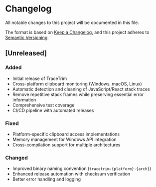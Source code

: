 # Changelog

All notable changes to this project will be documented in this file.

The format is based on [Keep a Changelog](https://keepachangelog.com/en/1.0.0/),
and this project adheres to [Semantic Versioning](https://semver.org/spec/v2.0.0.html).

## [Unreleased]

### Added

- Initial release of TraceTrim
- Cross-platform clipboard monitoring (Windows, macOS, Linux)
- Automatic detection and cleaning of JavaScript/React stack traces
- Remove repetitive stack frames while preserving essential error information
- Comprehensive test coverage
- CI/CD pipeline with automated releases

### Fixed

- Platform-specific clipboard access implementations
- Memory management for Windows API integration
- Cross-compilation support for multiple architectures

### Changed

- Improved binary naming convention (`tracetrim-{platform}-{arch}`)
- Enhanced release automation with checksum verification
- Better error handling and logging
